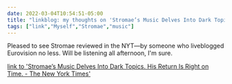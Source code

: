 ```yaml
---
date: 2022-03-04T10:54:51-05:00
title: "linkblog: my thoughts on 'Stromae’s Music Delves Into Dark Topics. His Return Is Right on Time. - The New York Times'"
tags: ["link","Myself","Stromae","music"]
---
```

Pleased to see Stromae reviewed in the NYT—by someone who liveblogged Eurovision no less. Will be listening all afternoon, I'm sure.
 
[link to 'Stromae’s Music Delves Into Dark Topics. His Return Is Right on Time. - The New York Times'](https://www.nytimes.com/2022/02/28/arts/music/stromae-multitude.html)
